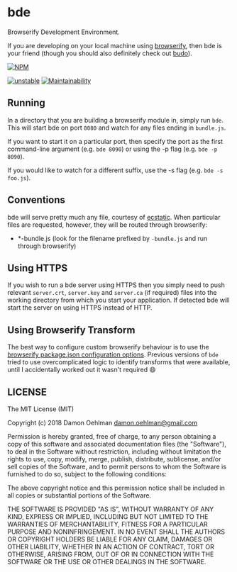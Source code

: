 # bde

Browserify Development Environment.

If you are developing on your local machine using
[browserify](https://github.com/substack/node-substack), then bde is your
friend (though you should also definitely check out
[budo](https://github.com/mattdesl/budo)).

[![NPM](https://nodei.co/npm/bde.png)](https://nodei.co/npm/bde/)

[![unstable](https://img.shields.io/badge/stability-unstable-yellowgreen.svg)](https://github.com/dominictarr/stability#unstable) [![Maintainability](https://api.codeclimate.com/v1/badges/ff8bbcf1b8595b539073/maintainability)](https://codeclimate.com/github/DamonOehlman/bde/maintainability)

## Running

In a directory that you are building a browserify module in, simply run
`bde`.  This will start bde on port `8080` and watch for any files ending
in `bundle.js`.

If you want to start it on a particular port, then specify the port as the
first command-line argument (e.g. `bde 8090`) or using the -p flag
(e.g. `bde -p 8090`).

If you would like to watch for a different suffix, use the -s flag
(e.g. `bde -s foo.js`).

## Conventions

bde will serve pretty much any file, courtesy of
[ecstatic](https://github.com/jesusabdullah/node-ecstatic). When particular
files are requested, however, they will be routed through browserify:

* *-bundle.js (look for the filename prefixed by `-bundle.js` and run
through browserify)


## Using HTTPS

If you wish to run a bde server using HTTPS then you simply need to push
relevant `server.crt`, `server.key` and `server.ca` (if required) files into
the working directory from which you start your application.  If detected
bde will start the server on using HTTPS instead of HTTP.

## Using Browserify Transform

The best way to configure custom browserify behaviour is to use the
[browserify package.json configuration options](https://github.com/substack/node-browserify#packagejson).
Previous versions of `bde` tried to use overcomplicated logic to identify transforms
that were available, until I accidentally worked out it wasn't required :smile:

## LICENSE

The MIT License (MIT)

Copyright (c) 2018 Damon Oehlman <damon.oehlman@gmail.com>

Permission is hereby granted, free of charge, to any person obtaining a copy
of this software and associated documentation files (the "Software"), to deal
in the Software without restriction, including without limitation the rights
to use, copy, modify, merge, publish, distribute, sublicense, and/or sell
copies of the Software, and to permit persons to whom the Software is
furnished to do so, subject to the following conditions:

The above copyright notice and this permission notice shall be included in all
copies or substantial portions of the Software.

THE SOFTWARE IS PROVIDED "AS IS", WITHOUT WARRANTY OF ANY KIND, EXPRESS OR
IMPLIED, INCLUDING BUT NOT LIMITED TO THE WARRANTIES OF MERCHANTABILITY,
FITNESS FOR A PARTICULAR PURPOSE AND NONINFRINGEMENT. IN NO EVENT SHALL THE
AUTHORS OR COPYRIGHT HOLDERS BE LIABLE FOR ANY CLAIM, DAMAGES OR OTHER
LIABILITY, WHETHER IN AN ACTION OF CONTRACT, TORT OR OTHERWISE, ARISING FROM,
OUT OF OR IN CONNECTION WITH THE SOFTWARE OR THE USE OR OTHER DEALINGS IN THE
SOFTWARE.


